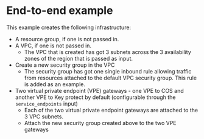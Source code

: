 # End-to-end example

This example creates the following infrastructure:
 - A resource group, if one is not passed in.
 - A VPC, if one is not passed in.
   - The VPC that is created has got 3 subnets across the 3 availability zones of the region that is passed as input.
 - Create a new security group in the VPC
   - The security group has got one single inbound rule allowing traffic from resources attached to the default VPC security group. This rule is added as an example.
 - Two virtual private endpoint (VPE) gateways - one VPE to COS and another VPE to Key protect by default (configurable through the `service_endpoints` input)
   - Each of the two virtual private endpoint gateways are attached to the 3 VPC subnets.
   - Attach the new security group created above to the two VPE gateways
